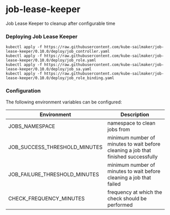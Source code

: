 # job-lease-keeper
Job Lease Keeper to cleanup after configurable time



### Deploying Job Lease Keeper

```
kubectl apply -f https://raw.githubusercontent.com/kube-sailmaker/job-lease-keeper/0.10.0/deploy/job_controller.yaml
kubectl apply -f https://raw.githubusercontent.com/kube-sailmaker/job-lease-keeper/0.10.0/deploy/job_role.yaml
kubectl apply -f https://raw.githubusercontent.com/kube-sailmaker/job-lease-keeper/0.10.0/deploy/job_sa.yaml
kubectl apply -f https://raw.githubusercontent.com/kube-sailmaker/job-lease-keeper/0.10.0/deploy/job_role_binding.yaml
```

### Configuration

The following environment variables can be configured:

|Environment|Description|
|-----------|-----------|
|JOBS_NAMESPACE |namespace to clean jobs from|
|JOB_SUCCESS_THRESHOLD_MINUTES|minimum number of minutes to wait before cleaning a job that finished successfully |
|JOB_FAILURE_THRESHOLD_MINUTES|minimum number of minutes to wait before cleaning a job that failed |
|CHECK_FREQUENCY_MINUTES |frequency at which the check should be performed |


